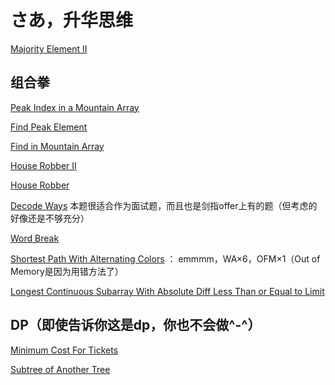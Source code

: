 # さあ，升华思维

[Majority Element II](<https://leetcode-cn.com/problems/majority-element-ii/>)

## 组合拳

[Peak Index in a Mountain Array](https://leetcode-cn.com/problems/peak-index-in-a-mountain-array/)

[Find Peak Element](https://leetcode-cn.com/problems/find-peak-element/)

[Find in Mountain Array](https://leetcode-cn.com/problems/find-in-mountain-array/)



[House Robber II](https://leetcode-cn.com/problems/house-robber-ii/)

[House Robber](https://leetcode-cn.com/problems/house-robber/)

[Decode Ways](https://leetcode-cn.com/problems/decode-ways/) 本题很适合作为面试题，而且也是剑指offer上有的题（但考虑的好像还是不够充分）

[Word Break](https://leetcode-cn.com/problems/word-break/)

[Shortest Path With Alternating Colors](https://leetcode-cn.com/problems/shortest-path-with-alternating-colors/) ： emmmm，WA×6，OFM×1（Out of Memory是因为用错方法了）

[Longest Continuous Subarray With Absolute Diff Less Than or Equal to Limit](https://leetcode-cn.com/problems/longest-continuous-subarray-with-absolute-diff-less-than-or-equal-to-limit/)

## DP（即使告诉你这是dp，你也不会做^-^）

[Minimum Cost For Tickets](https://leetcode-cn.com/problems/minimum-cost-for-tickets/)

[Subtree of Another Tree](https://leetcode-cn.com/problems/subtree-of-another-tree/)


